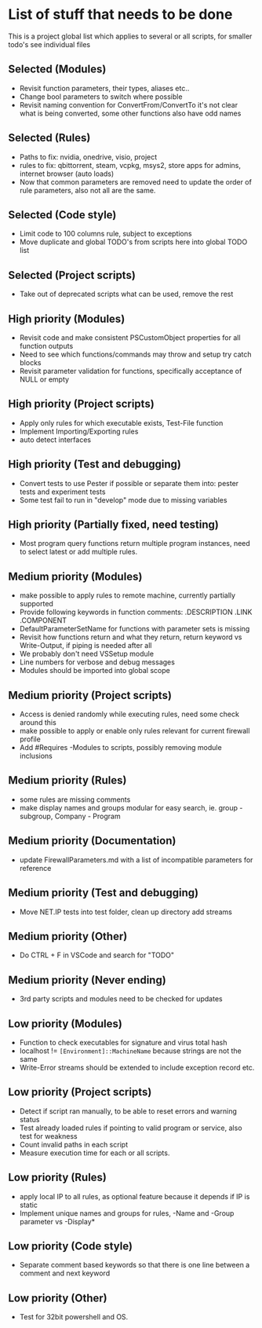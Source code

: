 
# List of stuff that needs to be done

This is a project global list which applies to several or all scripts,
for smaller todo's see individual files

## Selected (Modules)

- Revisit function parameters, their types, aliases etc..
- Change bool parameters to switch where possible
- Revisit naming convention for ConvertFrom/ConvertTo it's not clear what is being converted,
some other functions also have odd names

## Selected (Rules)

- Paths to fix: nvidia, onedrive, visio, project
- rules to fix: qbittorrent, steam, vcpkg, msys2, store apps for admins,
internet browser (auto loads)
- Now that common parameters are removed need to update the order of rule parameters,
also not all are the same.

## Selected (Code style)

- Limit code to 100 columns rule, subject to exceptions
- Move duplicate and global TODO's from scripts here into global TODO list

## Selected (Project scripts)

- Take out of deprecated scripts what can be used, remove the rest

## High priority (Modules)

- Revisit code and make consistent PSCustomObject properties for all function outputs
- Need to see which functions/commands may throw and setup try catch blocks
- Revisit parameter validation for functions, specifically acceptance of NULL or empty

## High priority (Project scripts)

- Apply only rules for which executable exists, Test-File function
- Implement Importing/Exporting rules
- auto detect interfaces

## High priority (Test and debugging)

- Convert tests to use Pester if possible or separate them into:
pester tests and experiment tests
- Some test fail to run in "develop" mode due to missing variables

## High priority (Partially fixed, need testing)

- Most program query functions return multiple program instances,
need to select latest or add multiple rules.

## Medium priority (Modules)

- make possible to apply rules to remote machine, currently partially supported
- Provide following keywords in function comments: .DESCRIPTION .LINK .COMPONENT
- DefaultParameterSetName for functions with parameter sets is missing
- Revisit how functions return and what they return, return keyword vs Write-Output,
if piping is needed after all
- We probably don't need VSSetup module
- Line numbers for verbose and debug messages
- Modules should be imported into global scope

## Medium priority (Project scripts)

- Access is denied randomly while executing rules, need some check around this
- make possible to apply or enable only rules relevant for current firewall profile
- Add #Requires -Modules to scripts, possibly removing module inclusions

## Medium priority (Rules)

- some rules are missing comments
- make display names and groups modular for easy search, ie. group - subgroup, Company - Program

## Medium priority (Documentation)

- update FirewallParameters.md with a list of incompatible parameters for reference

## Medium priority (Test and debugging)

- Move NET.IP tests into test folder, clean up directory add streams

## Medium priority (Other)

- Do CTRL + F in VSCode and search for "TODO"

## Medium priority (Never ending)

- 3rd party scripts and modules need to be checked for updates

## Low priority (Modules)

- Function to check executables for signature and virus total hash
- localhost != `[Environment]::MachineName` because strings are not the same
- Write-Error streams should be extended to include exception record etc.

## Low priority (Project scripts)

- Detect if script ran manually, to be able to reset errors and warning status
- Test already loaded rules if pointing to valid program or service, also test for weakness
- Count invalid paths in each script
- Measure execution time for each or all scripts.

## Low priority (Rules)

- apply local IP to all rules, as optional feature because it depends if IP is static
- Implement unique names and groups for rules, -Name and -Group parameter vs -Display*

## Low priority (Code style)

- Separate comment based keywords so that there is one line between a comment and next keyword

## Low priority (Other)

- Test for 32bit powershell and OS.
